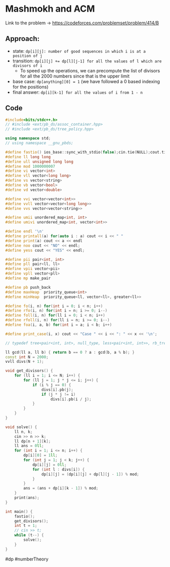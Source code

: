 # Mashmokh and ACM
Link to the problem -> https://codeforces.com/problemset/problem/414/B

## Approach:
- state: `dp[i][j]: number of good sequences in which i is at a position of j`
- transition: `dp[i][j] += dp[l][j-1] for all the values of l which are divisors of i`
	- To speed up the operations, we can precompute the list of divisors for all the 2000 numbers since that is the upper limit
- base case: `dp[anything][0] = 1` (we have followed a 0 based indexing for the positions)
- final answer: `dp[i][k-1] for all the values of i from 1 - n`

## Code
```cpp
#include<bits/stdc++.h>
// #include <ext/pb_ds/assoc_container.hpp>
// #include <ext/pb_ds/tree_policy.hpp>

using namespace std;
// using namespace __gnu_pbds;

#define fastio() ios_base::sync_with_stdio(false);cin.tie(NULL);cout.tie(NULL)
#define ll long long
#define ull unsigned long long
#define mod 1000000007
#define vi vector<int>
#define vll vector<long long>
#define vs vector<string>
#define vb vector<bool>
#define vd vector<double>

#define vvi vector<vector<int>>
#define vvll vector<vector<long long>>
#define vvs vector<vector<string>>

#define umii unordered_map<int, int>
#define umivi unordered_map<int, vector<int>>

#define endl '\n'
#define printall(a) for(auto i : a) cout << i << " "
#define print(a) cout << a << endl
#define noo cout << "NO" << endl;
#define yess cout << "YES" << endl;

#define pii pair<int, int>
#define pll pair<ll, ll>
#define vpii vector<pii>
#define vpll vector<pll>
#define mp make_pair

#define pb push_back
#define maxHeap  priority_queue<int>
#define minHeap  priority_queue<ll, vector<ll>, greater<ll>>

#define fo(i, n) for(int i = 0; i < n; i++)
#define rfo(i, n) for(int i = n; i >= 0; i--)
#define foll(i, n) for(ll i = 0; i < n; i++)
#define rfoll(i, n) for(ll i = n; i >= 0; i--)
#define foa(i, a, b) for(int i = a; i < b; i++)

#define print_case(i, x) cout << "Case " << i << ": " << x << '\n';

// typedef tree<pair<int, int>, null_type, less<pair<int, int>>, rb_tree_tag, tree_order_statistics_node_update> pbds;

ll gcd(ll a, ll b) { return b == 0 ? a : gcd(b, a % b); }
const int N = 2000;
vvll divs(N + 1);

void get_divisors() {
	for (ll i = 1; i <= N; i++) {
		for (ll j = 1; j * j <= i; j++) {
			if (i % j == 0) {
				divs[i].pb(j);
				if (j * j != i)
					divs[i].pb(i / j);
			}
		}
	}
}

void solve() {
	ll n, k;
	cin >> n >> k;
	ll dp[n + 1][k];
	ll ans = 0ll;
	for (int i = 1; i <= n; i++) {
		dp[i][0] = 1ll;
		for (int j = 1; j < k; j++) {
			dp[i][j] = 0ll;
			for (int l : divs[i]) {
				dp[i][j] = (dp[i][j] + dp[l][j - 1]) % mod;
			}
		}
		ans = (ans + dp[i][k - 1]) % mod;
	}
	print(ans);
}

int main() {
	fastio();
	get_divisors();
	int t = 1;
	// cin >> t;
	while (t--) {
		solve();
	}
}
```
#dp #numberTheory 